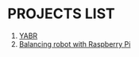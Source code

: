 # PROJECTS LIST

1. [YABR](http://www.brokking.net/yabr_main.html)
2. [Balancing robot with Raspberry Pi](http://axelsdiy.brinkeby.se/?page_id=1141)
